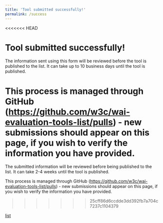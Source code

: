 ```yaml
---
title: 'Tool submitted successfully!'
permalink: /success
---
```


<<<<<<< HEAD
# Tool submitted successfully!

The information sent using this form will be reviewed before the tool is published to the list. It can take up to 10 business days until the tool is published.

This process is managed through GitHub (https://github.com/w3c/wai-evaluation-tools-list/pulls) - new submissions should appear on this page, if you wish to verify the information you have provided.
=======
The submitted information will be reviewed before being published to the list. It can take 2-4 weeks until the tool is published.

This process is managed through GitHub (<a href="https://github.com/w3c/wai-evaluation-tools-list/pulls" target="_blank">https://github.com/w3c/wai-evaluation-tools-list/pulls</a>) - new submissions should appear on this page, if you wish to verify the information you have provided.
>>>>>>> 25cff86d6ccdde3dd392fb7a704c7237c1104379

[list](/list-of-evaluation-tools/)